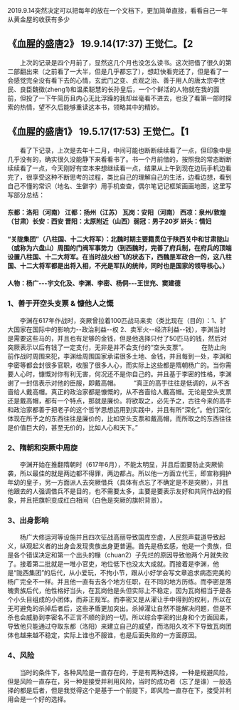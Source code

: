 2019.9.14突然决定可以把每年的放在一个文档下，更加简单直接，看看自己一年从黄金屋的收获有多少



## 《血腥的盛唐2》 19.9.14(17:37)  王觉仁。【2
&emsp;&emsp;上次的记录是四个月前了，显然这几个月也没怎么读书。这次把借了很久的第二部翻出来（之前看了一大半，但是几乎都忘了），想赶快看完还了，但是看了一会感觉完全没有看下去的心情，玄武门之变、贞观之治、善于用人的唐太宗李世民、良臣魏徵(zheng1)和温柔聪慧的长孙皇后，一个个鲜活的人物就在我的面前，但投了一下午简历且内心无比浮躁的我却丝毫看不进去，也没了看第一部时探索的热情，望不久后能够重读这本书，领略其中的精妙。


## 《血腥的盛唐1》 19.5.17(17:53)  王觉仁。【1
&emsp;&emsp;看了下记录，上次是去年十二月，中间可能也断断续续看了一点，但印象中是几乎没有的，确实很久没能静下来看看书了。书一个月前借的，按照我的常态断断续续看了一点，今天刚好有空本来想继续看一点，结果从上午到现在边玩手机边看完了，很享受这种不断思考的过程，类比自己的理解自己的生活，边看边想，看到自己不懂的常识（地名、生僻字）用手机查查，偶尔笔记记框架画画地图，这里写写部分总结：
#### 东都：洛阳（河南）  江都：扬州（江苏）  瓦岗：安阳（河南） 西凉：泉州/敦煌（甘肃）长安：西安 晋阳：太原附近（山西）弱冠：男子20岁  姘头：情妇
#### “关陇集团”（八柱国、十二大将军）：北魏时期主要籍贯位于陕西关中和甘肃陇山（或称为六盘山）周围的门阀军事势力（到西魏时，完善了府兵制，在府兵的顶端设置八柱国、十二大将军。在当时战火纷飞的状态下，西魏是军政合一的，这八柱国、十二大将军都是出将入相，不光是军队的统帅，同时也是国家的领导核心。）
#### 人物：杨广---宇文化及、李渊、李密、杨侗---王世充、窦建德
### 1、善于开空头支票 & 慷他人之慨
&emsp;&emsp;李渊在617年作战时，突厥曾拉着100匹战马来卖（类比现在（目的）：1、扩大国家在国际中的影响力--政治利益--权 2、卖军火--经济利益--钱），李渊当时是需要这些马的，并且也有足够的金钱，但是他选择只付了50匹马的钱，然后对突厥表示以后有钱了一定支付，无非是并不会支付的“空头支票”。
&emsp;&emsp;在防止向前作战时周围来犯，李渊给周围国家承诺很多土地、金钱，并且每到一处，李渊和李密等都会封很多官职，收服了很多人心，而实际上这些都是隋朝杨广的。当你需要人心时，慷慨对你有利无害，何况还不是你自己的。并且基于李密的性格，李渊谢了一封信表示对他的臣服，即戴高帽。
&emsp;&emsp;“真正的高手往往是低调的，从不吝啬给人戴高帽。真正的政治家都是慷慨的，从不吝啬给人戴高帽。无论是空头支票还是戴高帽，都有一个特点，那就是廉价。将欲取之，必先予之，古往今来的高手和政治家都善于把老子的这个哲学思想运用到实践中，并且有所“深化”。他们深化体现在所予之的东西往往是廉价的，比如空头支票和戴高帽，而所取之的东西往往是价值巨大的，甚至无价的，比如人心和天下。”
### 2、隋朝和突厥中周旋
&emsp;&emsp;李渊开始在推翻隋朝时（617年6月），不能太明显，并且后面要防止突厥偷袭，所以最佳的就是两边都不得罪，两边都占。所以他一方面立代王，即宣称拥护年幼的皇子，另一方面派人去突厥借兵（具体有点忘了不确定是不是突厥），并且他跟去的人强调借兵不是目的，也不需要太多，主要是要表示友好和共同作战的假象，并且把旗帜变成红白相间（白色是突厥的旗帜背景）。
### 3、出身影响
&emsp;&emsp;杨广大修运河等设施并且四次征战高丽导致国库空虚，人民怨声载道导致起义，纵观起义者的出身会发现贵族出身更普遍。首先是杨玄感，他是一个贵族，但是各个错误决定和第一个出头的椽（chuan2）子先烂的原因导致他两个月就失败了。接着第二批就是一堆小官吏，地位低下也没太大成就。而接着是李渊，他是“陇西集团”的后代，从小爱玩，不拘小节，跟从小好学会写文章追求病态完美的杨广完全不一样。并且他一直有去各个地方任职，在不同的地方历练。而李密是落魄贵族后代，他性格好当头，在瓦岗他是头但实际上不稳定，因为瓦岗相当于是各个小头目组成的小团体，而非正规军。而李密又是从濯让手中得到的权利，所以在无可避免的杀掉后者后，这些矛盾更加突出。杀掉濯让自然不能解决问题，但是不杀也会威胁到李密名不正言不顺的到的一切。所以综合李密的出身和个方面因素，导致他只能通过夺取东都（洛阳）来建立自己的威望，而洛阳久攻不下导致瓦岗团体也越来越不稳定，实际上谁也不服谁，也是后面失败的一方面原因。
### 4、风险
&emsp;&emsp;当时的条件下，各种风险是一直存在的，于是有两种选择，一种是规避风险，但是风险一直存在，另一种是接受并利用风险，当时的成功者（忘了是谁）一般选择的都是后者，但是我觉得这个是基于一个前提下，即风险一直存在下，接受并利用会是一个好的选择。
